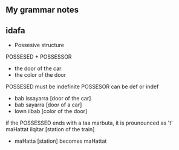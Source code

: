 ## My grammar notes

## idafa
- Possesive structure

POSSESED + POSSESSOR
- the door of the car
- the color of the door

POSSESED must be indefinite
POSSESOR can be def or indef

- bab issayarra [door of the car]
- bab sayarra [door of a car]
- lown ilbab [color of the door]

if the POSSESSED ends with a taa marbuta, it is prounounced as 't'
maHattat ilqitar [station of the train]
- maHatta [station] becomes maHattat
